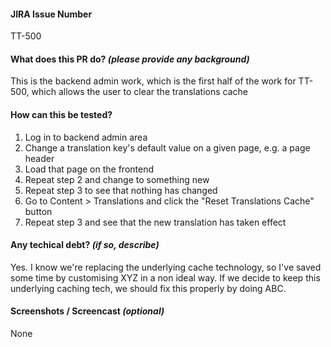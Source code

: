 #### JIRA Issue Number
TT-500

#### What does this PR do? _(please provide any background)_
This is the backend admin work, which is the first half of the work for TT-500, which allows the user to clear the translations cache

#### How can this be tested?
1. Log in to backend admin area
2. Change a translation key's default value on a given page, e.g. a page header
3. Load that page on the frontend
4. Repeat step 2 and change to something new
5. Repeat step 3 to see that nothing has changed
6. Go to Content > Translations and click the "Reset Translations Cache" button
7. Repeat step 3 and see that the new translation has taken effect

#### Any techical debt? _(if so, describe)_
Yes. I know we're replacing the underlying cache technology, so I've saved some time by customising XYZ in a non ideal way. If we decide to keep this underlying caching tech, we should fix this properly by doing ABC.

#### Screenshots / Screencast _(optional)_
None

